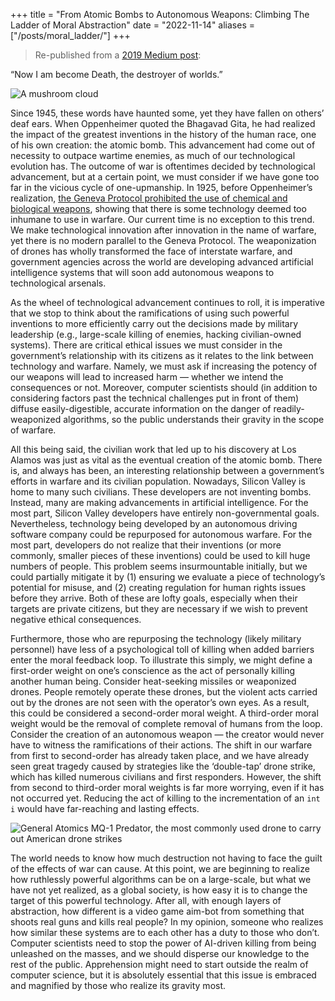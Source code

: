 +++
title = "From Atomic Bombs to Autonomous Weapons: Climbing The Ladder of Moral Abstraction"
date = "2022-11-14"
aliases = ["/posts/moral_ladder/"]
+++

> Re-published from a [2019 Medium post](https://medium.datadriveninvestor.com/from-atomic-bombs-to-autonomous-weapons-18cfcf5d0130):

“Now I am become Death, the destroyer of worlds.”

![A mushroom cloud](/images/mushroom_cloud.webp "A mushroom cloud")

Since 1945, these words have haunted some, yet they have fallen on others’ deaf ears. When Oppenheimer quoted the Bhagavad Gita, he had realized the impact of the greatest inventions in the history of the human race, one of his own creation: the atomic bomb. This advancement had come out of necessity to outpace wartime enemies, as much of our technological evolution has. The outcome of war is oftentimes decided by technological advancement, but at a certain point, we must consider if we have gone too far in the vicious cycle of one-upmanship. In 1925, before Oppenheimer’s realization, [the Geneva Protocol prohibited the use of chemical and biological weapons](https://2009-2017.state.gov/t/isn/4784.htm), showing that there is some technology deemed too inhumane to use in warfare. Our current time is no exception to this trend. We make technological innovation after innovation in the name of warfare, yet there is no modern parallel to the Geneva Protocol. The weaponization of drones has wholly transformed the face of interstate warfare, and government agencies across the world are developing advanced artificial intelligence systems that will soon add autonomous weapons to technological arsenals.

As the wheel of technological advancement continues to roll, it is imperative that we stop to think about the ramifications of using such powerful inventions to more efficiently carry out the decisions made by military leadership (e.g., large-scale killing of enemies, hacking civilian-owned systems). There are critical ethical issues we must consider in the government’s relationship with its citizens as it relates to the link between technology and warfare. Namely, we must ask if increasing the potency of our weapons will lead to increased harm — whether we intend the consequences or not. Moreover, computer scientists should (in addition to considering factors past the technical challenges put in front of them) diffuse easily-digestible, accurate information on the danger of readily-weaponized algorithms, so the public understands their gravity in the scope of warfare.

All this being said, the civilian work that led up to his discovery at Los Alamos was just as vital as the eventual creation of the atomic bomb. There is, and always has been, an interesting relationship between a government’s efforts in warfare and its civilian population. Nowadays, Silicon Valley is home to many such civilians. These developers are not inventing bombs. Instead, many are making advancements in artificial intelligence. For the most part, Silicon Valley developers have entirely non-governmental goals. Nevertheless, technology being developed by an autonomous driving software company could be repurposed for autonomous warfare. For the most part, developers do not realize that their inventions (or more commonly, smaller pieces of these inventions) could be used to kill huge numbers of people. This problem seems insurmountable initially, but we could partially mitigate it by (1) ensuring we evaluate a piece of technology’s potential for misuse, and (2) creating regulation for human rights issues before they arrive. Both of these are lofty goals, especially when their targets are private citizens, but they are necessary if we wish to prevent negative ethical consequences.

Furthermore, those who are repurposing the technology (likely military personnel) have less of a psychological toll of killing when added barriers enter the moral feedback loop. To illustrate this simply, we might define a first-order weight on one’s conscience as the act of personally killing another human being. Consider heat-seeking missiles or weaponized drones. People remotely operate these drones, but the violent acts carried out by the drones are not seen with the operator’s own eyes. As a result, this could be considered a second-order moral weight. A third-order moral weight would be the removal of complete removal of humans from the loop. Consider the creation of an autonomous weapon — the creator would never have to witness the ramifications of their actions. The shift in our warfare from first to second-order has already taken place, and we have already seen great tragedy caused by strategies like the ‘double-tap’ drone strike, which has killed numerous civilians and first responders. However, the shift from second to third-order moral weights is far more worrying, even if it has not occurred yet. Reducing the act of killing to the incrementation of an `int i` would have far-reaching and lasting effects.

![General Atomics MQ-1 Predator, the most commonly used drone to carry out American drone strikes](/images/drone.webp "General Atomics MQ-1 Predator")

The world needs to know how much destruction not having to face the guilt of the effects of war can cause. At this point, we are beginning to realize how ruthlessly powerful algorithms can be on a large-scale, but what we have not yet realized, as a global society, is how easy it is to change the target of this powerful technology. After all, with enough layers of abstraction, how different is a video game aim-bot from something that shoots real guns and kills real people? In my opinion, someone who realizes how similar these systems are to each other has a duty to those who don’t. Computer scientists need to stop the power of AI-driven killing from being unleashed on the masses, and we should disperse our knowledge to the rest of the public. Apprehension might need to start outside the realm of computer science, but it is absolutely essential that this issue is embraced and magnified by those who realize its gravity most.